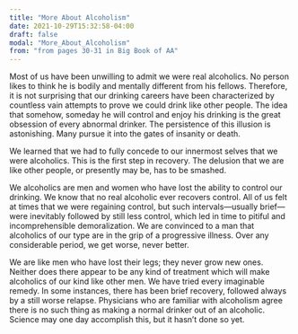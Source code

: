 ```yaml
---
title: "More About Alcoholism"
date: 2021-10-29T15:32:58-04:00
draft: false
modal: "More_About_Alcoholism"
from: "from pages 30-31 in Big Book of AA"
---
```


Most of us have been unwilling to admit we were real alcoholics. No person likes to think he is bodily and mentally different from his fellows. Therefore, it is not surprising that our drinking careers have been characterized by countless vain attempts to prove we could drink like other people. The idea that somehow, someday he will control and enjoy his drinking is the great obsession of every abnormal drinker. The persistence of this illusion is astonishing. Many pursue it into the gates of insanity or death.

We learned that we had to fully concede to our innermost selves that we were alcoholics. This is the first step in recovery. The delusion that we are like other people, or presently may be, has to be smashed.

We alcoholics are men and women who have lost the ability to control our drinking. We know that no real alcoholic ever recovers control. All of us felt at times that we were regaining control, but such intervals—usually brief—were inevitably followed by still less control, which led in time to pitiful and incomprehensible demoralization. We are convinced to a man that alcoholics of our type are in the grip of a progressive illness. Over any considerable period, we get worse, never better.

We are like men who have lost their legs; they never grow new ones. Neither does there appear to be any kind of treatment which will make alcoholics of our kind like other men. We have tried every imaginable remedy. In some instances, there has been brief recovery, followed always by a still worse relapse. Physicians who are familiar with alcoholism agree there is no such thing as making a normal drinker out of an alcoholic. Science may one day accomplish this, but it hasn’t done so yet.